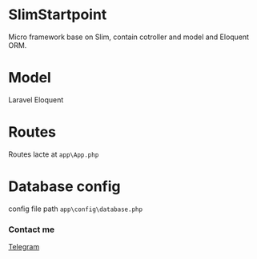 # SlimStartpoint
Micro framework base on Slim, contain cotroller and model and Eloquent ORM.

# Model 
Laravel Eloquent

# Routes
Routes lacte at `app\App.php`

# Database config
config file path `app\config\database.php`

### Contact me
[Telegram](https:/t.me/abbasShakiba)
